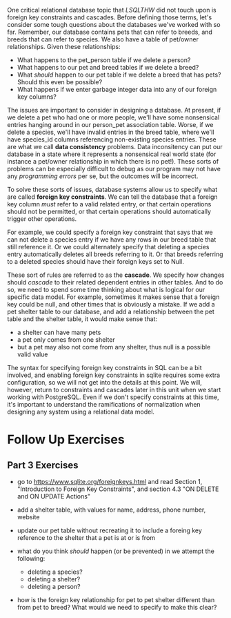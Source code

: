 <!-- 
name: Follow Up: Foreign Key Constraints and Cascades
author: Iain Duncan
type: 3pc
time: 30
 -->
 
One critical relational database topic that *LSQLTHW* did not touch upon is foreign key constraints and cascades. Before defining those terms, let's consider some tough questions about the databases we've worked with so far. Remember, our database contains pets that can refer to breeds, and breeds that can refer to species. We also have a table of pet/owner relationships. Given these relationships:

*   What happens to the pet_person table if we delete a person?
*   What happens to our pet and breed tables if we delete a breed?
*   What *should* happen to our pet table if we delete a breed that has pets? Should this even be possible?
*   What happens if we enter garbage integer data into any of our foreign key columns?
 
The issues are important to consider in designing a database. At present, if we
delete a pet who had one or more people, we'll have some nonsensical entries hanging around in our person_pet association table. Worse, if we delete a species, we'll have invalid entries in the breed table, where we'll
have species_id columns referencing non-existing species entries. These are what we call **data consistency** problems. Data inconsitency can put our database in a state where it represents a nonsensical real world state (for instance a pet/owner relationship in which there is no pet!). These sorts of problems can be especially difficult to debug as our program may not have any *programming errors* per se, but the outcomes will be incorrect. 

To solve these sorts of issues, database systems allow us to specify what are called **foreign key constraints**. We can tell the database that a foreign key column *must* refer to a valid related entry, or that certain operations should not be permitted, or that certain operations should automatically
trigger other operations. 

For example, we could specify a foreign key constraint that says that we can not delete a species entry if we have any rows in our breed table that still reference it. Or we could alternately specify that deleting a species entry automatically deletes all breeds referring to it. Or that breeds referring to a deleted species should have their foreign keys set to Null. 

These sort of rules are referred to as the **cascade**. We specify
how changes should *cascade* to their related dependent entries in other tables. And to do so, we need to spend some time thinking about what is logical for our specific data model. For example, sometimes it makes sense that a foreign key could be null, and other times that is obviously a mistake. If we add a pet shelter table to our database, and add a relationship between the pet table and the shelter table, it would make sense that:

-   a shelter can have many pets
-   a pet only comes from one shelter
-   but a pet may also not come from any shelter, thus null is a possible valid value

The syntax for specifying foreign key constraints in SQL can be a bit involved, and enabling foreign key constraints in sqlite requires some extra configuration, so we will not get into the details at this point. We will, however, return to constraints and cascades later in this unit when we start working with PostgreSQL. Even if we don't specify constraints at this time, it's important to understand the ramifications of normalization when designing any system using a relational data model. 

# Follow Up Exercises

Part 3 Exercises
----------------
- go to https://www.sqlite.org/foreignkeys.html and read Section 1, "Introduction to Foreign Key Constraints",
  and section 4.3 "ON DELETE and ON UPDATE Actions" 
- add a shelter table, with values for name, address, phone number, website
- update our pet table without recreating it to include a foreing key reference to the shelter
  that a pet is at or is from


- what do you think *should* happen (or be prevented) in we attempt the following:
    - deleting a species?
    - deleting a shelter? 
    - deleting a person?
- how is the foreign key relationship for pet to pet shelter different than from pet to breed? What
  would we need to specify to make this clear?